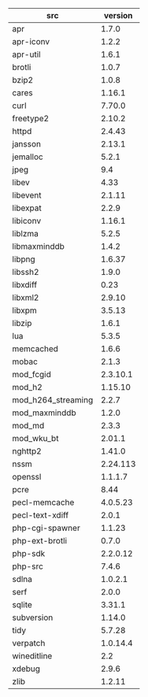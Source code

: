 | src | version | 
| ---- | ---- |
| apr | 1.7.0 |
| apr-iconv | 1.2.2 |
| apr-util | 1.6.1 |
| brotli | 1.0.7 |
| bzip2 | 1.0.8 |
| cares | 1.16.1 |
| curl | 7.70.0 |
| freetype2 | 2.10.2 |
| httpd | 2.4.43 |
| jansson | 2.13.1 |
| jemalloc | 5.2.1 |
| jpeg | 9.4 |
| libev | 4.33 |
| libevent | 2.1.11 |
| libexpat | 2.2.9 |
| libiconv | 1.16.1 |
| liblzma | 5.2.5 |
| libmaxminddb | 1.4.2 |
| libpng | 1.6.37 |
| libssh2 | 1.9.0 |
| libxdiff | 0.23 |
| libxml2 | 2.9.10 |
| libxpm | 3.5.13 |
| libzip | 1.6.1 |
| lua | 5.3.5 |
| memcached | 1.6.6 |
| mobac | 2.1.3 |
| mod_fcgid | 2.3.10.1 |
| mod_h2 | 1.15.10 |
| mod_h264_streaming | 2.2.7 |
| mod_maxminddb | 1.2.0 |
| mod_md | 2.3.3 |
| mod_wku_bt | 2.01.1 |
| nghttp2 | 1.41.0 |
| nssm | 2.24.113 |
| openssl | 1.1.1.7 |
| pcre | 8.44 |
| pecl-memcache | 4.0.5.23 |
| pecl-text-xdiff | 2.0.1 |
| php-cgi-spawner | 1.1.23 |
| php-ext-brotli | 0.7.0 |
| php-sdk | 2.2.0.12 |
| php-src | 7.4.6 |
| sdlna | 1.0.2.1 |
| serf | 2.0.0 |
| sqlite | 3.31.1 |
| subversion | 1.14.0 |
| tidy | 5.7.28 |
| verpatch | 1.0.14.4 |
| wineditline | 2.2 |
| xdebug | 2.9.6 |
| zlib | 1.2.11 |

